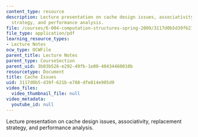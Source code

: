 ```yaml
---
content_type: resource
description: Lecture presentation on cache design issues, associativity, replacement
  strategy, and performance analysis.
file: /courses/6-004-computation-structures-spring-2009/3117d0b5d39f621be788dfe814e905d9_MIT6_004s09_lec16.pdf
file_type: application/pdf
learning_resource_types:
- Lecture Notes
ocw_type: OCWFile
parent_title: Lecture Notes
parent_type: CourseSection
parent_uid: 3b03b526-e292-49fb-1e00-40434460010b
resourcetype: Document
title: Cache Issues
uid: 3117d0b5-d39f-621b-e788-dfe814e905d9
video_files:
  video_thumbnail_file: null
video_metadata:
  youtube_id: null
---
```

Lecture presentation on cache design issues, associativity, replacement strategy, and performance analysis.

